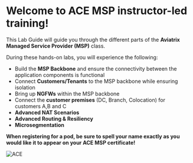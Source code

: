 # Welcome to ACE MSP instructor-led training!  

This Lab Guide will guide you through the different parts of the **Aviatrix Managed Service Provider (MSP)** class.

During these hands-on labs, you will experience the following:

* Build the **MSP Backbone** and ensure the connectivity between the application components is functional
* Connect **Customers/Tenants** to the MSP backbone while ensuring isolation
* Bring up **NGFWs** within the MSP backbone
* Connect the **customer premises** (DC, Branch, Colocation) for customers A,B and C
* **Advanced NAT Scenarios**
* **Advanced Routing & Resiliency**
* **Microsegmentation**

**When registering for a pod, be sure to spell your name exactly as you would like it to appear on your ACE MSP certificate!**

![ACE](../../docs/_logos/ace_msp_banner.png)
